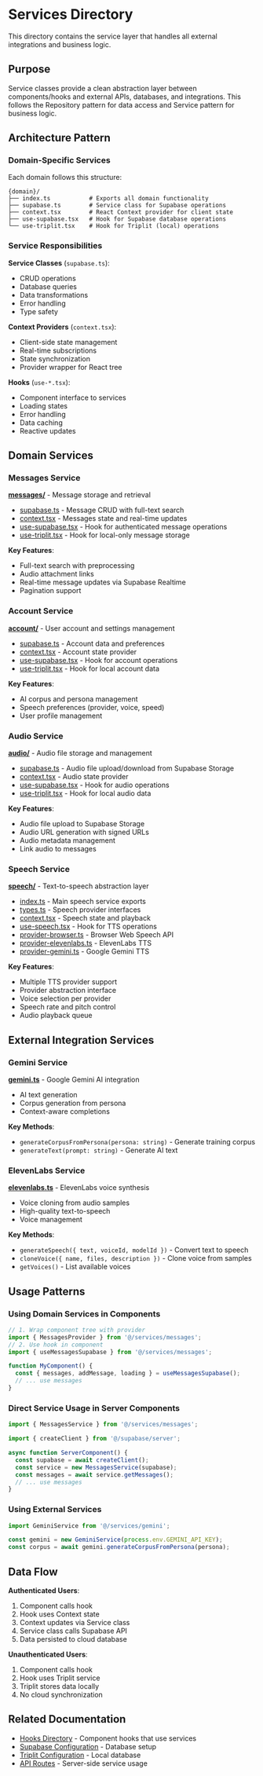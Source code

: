 # Services Directory

This directory contains the service layer that handles all external integrations and business logic.

## Purpose

Service classes provide a clean abstraction layer between components/hooks and external APIs, databases, and integrations. This follows the Repository pattern for data access and Service pattern for business logic.

## Architecture Pattern

### Domain-Specific Services

Each domain follows this structure:

```
{domain}/
├── index.ts           # Exports all domain functionality
├── supabase.ts        # Service class for Supabase operations
├── context.tsx        # React Context provider for client state
├── use-supabase.tsx   # Hook for Supabase database operations
└── use-triplit.tsx    # Hook for Triplit (local) operations
```

### Service Responsibilities

**Service Classes** (`supabase.ts`):

- CRUD operations
- Database queries
- Data transformations
- Error handling
- Type safety

**Context Providers** (`context.tsx`):

- Client-side state management
- Real-time subscriptions
- State synchronization
- Provider wrapper for React tree

**Hooks** (`use-*.tsx`):

- Component interface to services
- Loading states
- Error handling
- Data caching
- Reactive updates

## Domain Services

### Messages Service

**[messages/](messages/)** - Message storage and retrieval

- [supabase.ts](messages/supabase.ts) - Message CRUD with full-text search
- [context.tsx](messages/context.tsx) - Messages state and real-time updates
- [use-supabase.tsx](messages/use-supabase.tsx) - Hook for authenticated message operations
- [use-triplit.tsx](messages/use-triplit.tsx) - Hook for local-only message storage

**Key Features**:

- Full-text search with preprocessing
- Audio attachment links
- Real-time message updates via Supabase Realtime
- Pagination support

### Account Service

**[account/](account/)** - User account and settings management

- [supabase.ts](account/supabase.ts) - Account data and preferences
- [context.tsx](account/context.tsx) - Account state provider
- [use-supabase.tsx](account/use-supabase.tsx) - Hook for account operations
- [use-triplit.tsx](account/use-triplit.tsx) - Hook for local account data

**Key Features**:

- AI corpus and persona management
- Speech preferences (provider, voice, speed)
- User profile management

### Audio Service

**[audio/](audio/)** - Audio file storage and management

- [supabase.ts](audio/supabase.ts) - Audio file upload/download from Supabase Storage
- [context.tsx](audio/context.tsx) - Audio state provider
- [use-supabase.tsx](audio/use-supabase.tsx) - Hook for audio operations
- [use-triplit.tsx](audio/use-triplit.tsx) - Hook for local audio data

**Key Features**:

- Audio file upload to Supabase Storage
- Audio URL generation with signed URLs
- Audio metadata management
- Link audio to messages

### Speech Service

**[speech/](speech/)** - Text-to-speech abstraction layer

- [index.ts](speech/index.ts) - Main speech service exports
- [types.ts](speech/types.ts) - Speech provider interfaces
- [context.tsx](speech/context.tsx) - Speech state and playback
- [use-speech.tsx](speech/use-speech.tsx) - Hook for TTS operations
- [provider-browser.ts](speech/provider-browser.ts) - Browser Web Speech API
- [provider-elevenlabs.ts](speech/provider-elevenlabs.ts) - ElevenLabs TTS
- [provider-gemini.ts](speech/provider-gemini.ts) - Google Gemini TTS

**Key Features**:

- Multiple TTS provider support
- Provider abstraction interface
- Voice selection per provider
- Speech rate and pitch control
- Audio playback queue

## External Integration Services

### Gemini Service

**[gemini.ts](gemini.ts)** - Google Gemini AI integration

- AI text generation
- Corpus generation from persona
- Context-aware completions

**Key Methods**:

- `generateCorpusFromPersona(persona: string)` - Generate training corpus
- `generateText(prompt: string)` - Generate AI text

### ElevenLabs Service

**[elevenlabs.ts](elevenlabs.ts)** - ElevenLabs voice synthesis

- Voice cloning from audio samples
- High-quality text-to-speech
- Voice management

**Key Methods**:

- `generateSpeech({ text, voiceId, modelId })` - Convert text to speech
- `cloneVoice({ name, files, description })` - Clone voice from samples
- `getVoices()` - List available voices

## Usage Patterns

### Using Domain Services in Components

```typescript
// 1. Wrap component tree with provider
import { MessagesProvider } from '@/services/messages';
// 2. Use hook in component
import { useMessagesSupabase } from '@/services/messages';

function MyComponent() {
  const { messages, addMessage, loading } = useMessagesSupabase();
  // ... use messages
}
```

### Direct Service Usage in Server Components

```typescript
import { MessagesService } from '@/services/messages';

import { createClient } from '@/supabase/server';

async function ServerComponent() {
  const supabase = await createClient();
  const service = new MessagesService(supabase);
  const messages = await service.getMessages();
  // ... use messages
}
```

### Using External Services

```typescript
import GeminiService from '@/services/gemini';

const gemini = new GeminiService(process.env.GEMINI_API_KEY);
const corpus = await gemini.generateCorpusFromPersona(persona);
```

## Data Flow

**Authenticated Users**:

1. Component calls hook
2. Hook uses Context state
3. Context updates via Service class
4. Service class calls Supabase API
5. Data persisted to cloud database

**Unauthenticated Users**:

1. Component calls hook
2. Hook uses Triplit service
3. Triplit stores data locally
4. No cloud synchronization

## Related Documentation

- [Hooks Directory](../hooks/README.md) - Component hooks that use services
- [Supabase Configuration](../supabase/README.md) - Database setup
- [Triplit Configuration](../triplit/README.md) - Local database
- [API Routes](../app/api/README.md) - Server-side service usage
